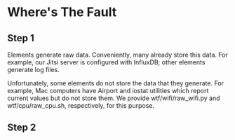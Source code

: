 # Where's The Fault

## Step 1

Elements generate raw data. Conveniently, many already store this data. For example, our Jitsi server is configured with InfluxDB; other elements generate log files.

Unfortunately, some elements do not store the data that they generate. For example, Mac computers have Airport and iostat utilities which report current values but do not store them. We provide wtf/wifi/raw_wifi.py and wtf/cpu/raw_cpu.sh, respectively, for this purpose.

## Step 2

